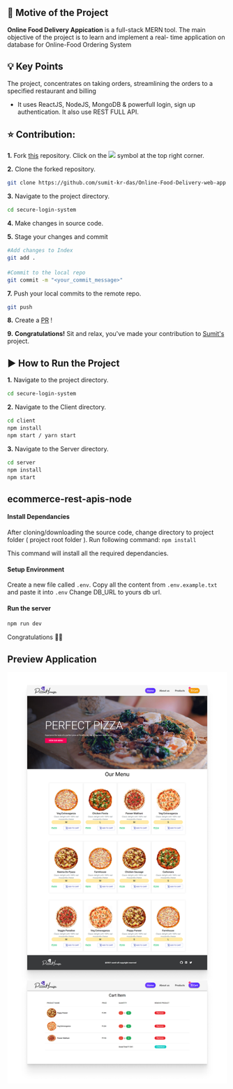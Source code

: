 ## 📌 Motive of the Project

<b>Online Food Delivery Appication</b> is a full-stack MERN tool. The main objective of the project is to learn and implement a real- time application on database for Online-Food Ordering System

## 💡 Key Points

The project, concentrates on taking orders, streamlining the orders to a specified restaurant and billing

- It uses ReactJS, 
NodeJS, 
MongoDB & powerfull login, sign up authentication.
It also use REST FULL API.

## ⭐ Contribution:
**1.** Fork [this](https://github.com/sumit-kr-das/Online-Food-Delivery-web-app) repository.
Click on the <img src="https://img.icons8.com/ios/24/000000/code-fork.png"></a> symbol at the top right corner.

**2.** Clone the forked repository.

```bash
git clone https://github.com/sumit-kr-das/Online-Food-Delivery-web-app
```

**3.** Navigate to the project directory.

```bash
cd secure-login-system
```

**4.** Make changes in source code.

**5.** Stage your changes and commit

```bash
#Add changes to Index
git add .

#Commit to the local repo
git commit -m "<your_commit_message>"
```

**7.** Push your local commits to the remote repo.

```bash
git push
```

**8.** Create a [PR](https://help.github.com/en/github/collaborating-with-issues-and-pull-requests/creating-a-pull-request) !

**9.** **Congratulations!** Sit and relax, you've made your contribution to [Sumit's](https://github.com/sumit-kr-das) project.

##  ▶️ How to Run the Project

**1.** Navigate to the project directory.

```bash
cd secure-login-system
```

**2.** Navigate to the Client directory.

```bash
cd client
npm install
npm start / yarn start
```

**3.** Navigate to the Server directory.

```bash
cd server
npm install
npm start 
```

## ecommerce-rest-apis-node

#### Install Dependancies
After cloning/downloading the source code, change directory to project folder ( project root folder ). 
Run following command: 
`npm install`

This command will install all the required dependancies.

#### Setup Environment
Create a new file called `.env`. 
Copy all the content from `.env.example.txt` and paste it into `.env`
Change DB_URL to yours db url. 

#### Run the server
```bash
npm run dev
```

Congratulations 🎊🎉

## Preview Application

![Design preview for Online Food Delivery Appication](./preview.png)


